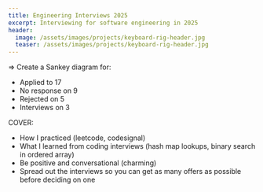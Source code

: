 ```yaml
---
title: Engineering Interviews 2025
excerpt: Interviewing for software engineering in 2025
header:
  image: /assets/images/projects/keyboard-rig-header.jpg
  teaser: /assets/images/projects/keyboard-rig-header.jpg
---
```


=> Create a Sankey diagram for:
 * Applied to 17
 * No response on 9
 * Rejected on 5
 * Interviews on 3


COVER:
 * How I practiced (leetcode, codesignal)
 * What I learned from coding interviews (hash map lookups, binary search in ordered array)
 * Be positive and conversational (charming)
 * Spread out the interviews so you can get as many offers as possible before deciding on one
